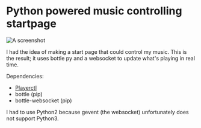 # Python powered music controlling startpage

![A screenshot](http://www.devpy.me/content/images/2017/02/ezgif.com-video-to-gif--2-.gif)

I had the idea of making a start page that could control my music. This is the result; it uses bottle py and a websocket to update what's playing in real time.

Dependencies:

* [Playerctl](https://github.com/acrisci/playerctl)
* bottle (pip)
* bottle-websocket (pip)

I had to use Python2 because gevent (the websocket) unfortunately does not support Python3.
